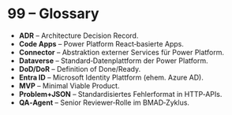 # 99 – Glossary

- **ADR** – Architecture Decision Record.
- **Code Apps** – Power Platform React‑basierte Apps.
- **Connector** – Abstraktion externer Services für Power Platform.
- **Dataverse** – Standard‑Datenplattform der Power Platform.
- **DoD/DoR** – Definition of Done/Ready.
- **Entra ID** – Microsoft Identity Plattform (ehem. Azure AD).
- **MVP** – Minimal Viable Product.
- **Problem+JSON** – Standardisiertes Fehlerformat in HTTP‑APIs.
- **QA‑Agent** – Senior Reviewer‑Rolle im BMAD‑Zyklus.
